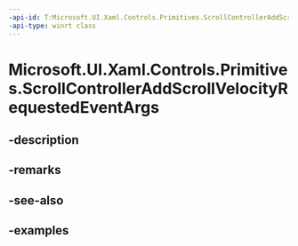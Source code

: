 ```yaml
---
-api-id: T:Microsoft.UI.Xaml.Controls.Primitives.ScrollControllerAddScrollVelocityRequestedEventArgs
-api-type: winrt class
---
```


# Microsoft.UI.Xaml.Controls.Primitives.ScrollControllerAddScrollVelocityRequestedEventArgs

<!--
public sealed class ScrollControllerAddScrollVelocityRequestedEventArgs
-->


## -description

## -remarks

## -see-also

## -examples


